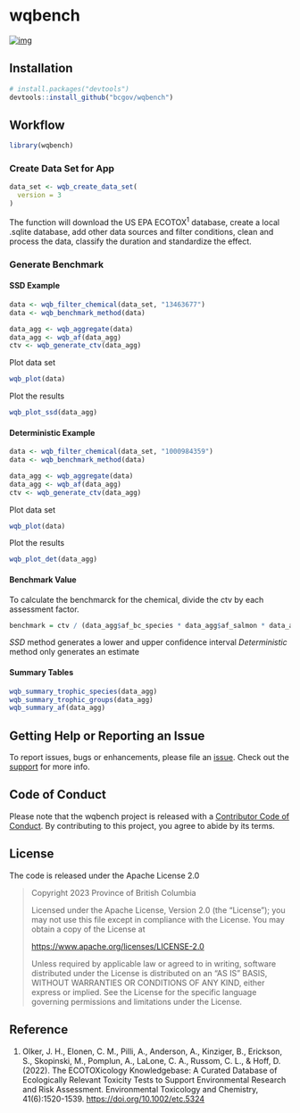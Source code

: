 
# wqbench

<!-- badges: start -->

[![img](https://img.shields.io/badge/Lifecycle-Experimental-339999)](https://github.com/bcgov/repomountie/blob/master/doc/lifecycle-badges.md)
<!-- badges: end -->

## Installation

``` r
# install.packages("devtools")
devtools::install_github("bcgov/wqbench")
```

## Workflow

``` r
library(wqbench)
```

### Create Data Set for App

``` r
data_set <- wqb_create_data_set(
  version = 3
)
```

The function will download the US EPA ECOTOX<sup>1</sup> database,
create a local .sqlite database, add other data sources and filter
conditions, clean and process the data, classify the duration and
standardize the effect.

### Generate Benchmark

#### SSD Example

``` r
data <- wqb_filter_chemical(data_set, "13463677")
data <- wqb_benchmark_method(data)

data_agg <- wqb_aggregate(data) 
data_agg <- wqb_af(data_agg)
ctv <- wqb_generate_ctv(data_agg)
```

Plot data set

``` r
wqb_plot(data)
```

Plot the results

``` r
wqb_plot_ssd(data_agg)
```

#### Deterministic Example

``` r
data <- wqb_filter_chemical(data_set, "1000984359")
data <- wqb_benchmark_method(data)

data_agg <- wqb_aggregate(data) 
data_agg <- wqb_af(data_agg)
ctv <- wqb_generate_ctv(data_agg)
```

Plot data set

``` r
wqb_plot(data)
```

Plot the results

``` r
wqb_plot_det(data_agg)
```

#### Benchmark Value

To calculate the benchmarck for the chemical, divide the ctv by each
assessment factor.

``` r
benchmark = ctv / (data_agg$af_bc_species * data_agg$af_salmon * data_agg$af_planktonic *data_agg$af_variation)
```

*SSD* method generates a lower and upper confidence interval
*Deterministic* method only generates an estimate

#### Summary Tables

``` r
wqb_summary_trophic_species(data_agg)
wqb_summary_trophic_groups(data_agg)
wqb_summary_af(data_agg)
```

## Getting Help or Reporting an Issue

To report issues, bugs or enhancements, please file an
[issue](https://github.com/bcgov/wqbench/issues). Check out the
[support](https://github.com/bcgov/wqbench/blob/main/.github/SUPPORT.md)
for more info.

## Code of Conduct

Please note that the wqbench project is released with a [Contributor
Code of
Conduct](https://contributor-covenant.org/version/2/1/CODE_OF_CONDUCT.html).
By contributing to this project, you agree to abide by its terms.

## License

The code is released under the Apache License 2.0

> Copyright 2023 Province of British Columbia
>
> Licensed under the Apache License, Version 2.0 (the “License”); you
> may not use this file except in compliance with the License. You may
> obtain a copy of the License at
>
> <https://www.apache.org/licenses/LICENSE-2.0>
>
> Unless required by applicable law or agreed to in writing, software
> distributed under the License is distributed on an “AS IS” BASIS,
> WITHOUT WARRANTIES OR CONDITIONS OF ANY KIND, either express or
> implied. See the License for the specific language governing
> permissions and limitations under the License.

## Reference

1.  Olker, J. H., Elonen, C. M., Pilli, A., Anderson, A., Kinziger, B.,
    Erickson, S., Skopinski, M., Pomplun, A., LaLone, C. A., Russom, C.
    L., & Hoff, D. (2022). The ECOTOXicology Knowledgebase: A Curated
    Database of Ecologically Relevant Toxicity Tests to Support
    Environmental Research and Risk Assessment. Environmental Toxicology
    and Chemistry, 41(6):1520-1539. <https://doi.org/10.1002/etc.5324>

